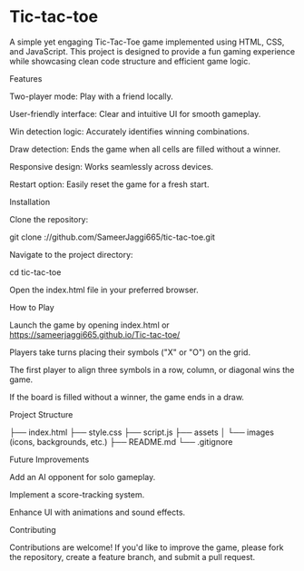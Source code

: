 # Tic-tac-toe

A simple yet engaging Tic-Tac-Toe game implemented using HTML, CSS, and JavaScript. This project is designed to provide a fun gaming experience while showcasing clean code structure and efficient game logic.

Features

Two-player mode: Play with a friend locally.

User-friendly interface: Clear and intuitive UI for smooth gameplay.

Win detection logic: Accurately identifies winning combinations.

Draw detection: Ends the game when all cells are filled without a winner.

Responsive design: Works seamlessly across devices.

Restart option: Easily reset the game for a fresh start.

Installation

Clone the repository:

git clone ://github.com/SameerJaggi665/tic-tac-toe.git

Navigate to the project directory:

cd tic-tac-toe

Open the index.html file in your preferred browser.

How to Play

Launch the game by opening index.html or https://sameerjaggi665.github.io/Tic-tac-toe/

Players take turns placing their symbols ("X" or "O") on the grid.

The first player to align three symbols in a row, column, or diagonal wins the game.

If the board is filled without a winner, the game ends in a draw.

Project Structure

├── index.html
├── style.css
├── script.js
├── assets
│   └── images (icons, backgrounds, etc.)
├── README.md
└── .gitignore

Future Improvements

Add an AI opponent for solo gameplay.

Implement a score-tracking system.

Enhance UI with animations and sound effects.

Contributing

Contributions are welcome! If you'd like to improve the game, please fork the repository, create a feature branch, and submit a pull request.

